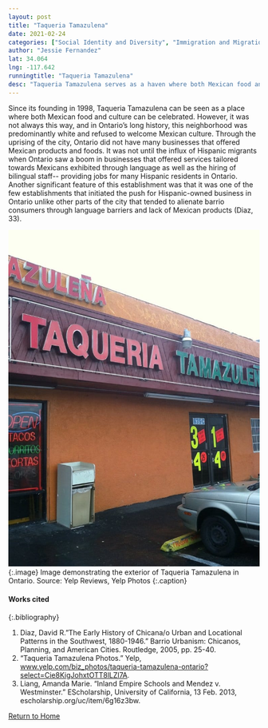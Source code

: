 ```yaml
---
layout: post
title: "Taqueria Tamazulena"
date: 2021-02-24
categories: ["Social Identity and Diversity", "Immigration and Migration", "Global and Transnational"]
author: "Jessie Fernandez"
lat: 34.064
lng: -117.642
runningtitle: "Taqueria Tamazulena"
desc: "Taqueria Tamazulena serves as a haven where both Mexican food and culture can be celebrated in the heart of downtown Ontario since its founding in 1998."
---
```

Since its founding in 1998, Taqueria Tamazulena can be seen as a place where both Mexican food and culture can be celebrated. However, it was not always this way, and in Ontario’s long history, this neighborhood was predominantly white and refused to welcome Mexican culture. Through the uprising of the city, Ontario did not have many businesses that offered Mexican products and foods. It was not until the influx of Hispanic migrants when Ontario saw a boom in businesses that offered services tailored towards Mexicans exhibited through language as well as the hiring of bilingual staff-- providing jobs for many Hispanic residents in Ontario. Another significant feature of this establishment was that it was one of the few establishments that initiated the push for Hispanic-owned business in Ontario unlike other parts of the city that tended to alienate barrio consumers through language barriers and lack of Mexican products (Diaz, 33).  

![Taqueria Tamazulena](images/TaqueriaTamazulena_pin3_image1.jpg)
   {:.image}
Image demonstrating the exterior of Taqueria Tamazulena in Ontario. Source: Yelp Reviews, Yelp Photos
   {:.caption} 

#### Works cited

{:.bibliography}
1. Diaz, David R.”The Early History of Chicana/o Urban and Locational Patterns in the Southwest, 1880-1946.” Barrio Urbanism: Chicanos, Planning, and American Cities. Routledge, 2005, pp. 25-40.
2. “Taqueria Tamazulena Photos.” Yelp, www.yelp.com/biz_photos/taqueria-tamazulena-ontario?select=Cie8KigJohxtOTT8lLZl7A.
3. Liang, Amanda Marie. “Inland Empire Schools and Mendez v. Westminster.” EScholarship, University of California, 13 Feb. 2013, escholarship.org/uc/item/6g16z3bw.

[Return to Home](https://uclachicanxstudies.github.io/BarrioSuburbanisms/)

